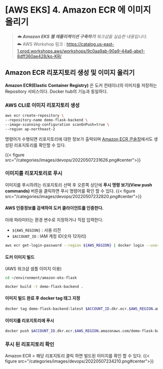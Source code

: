 # [AWS EKS] 4. Amazon ECR 에 이미지 올리기


> _☁️  **Amazon EKS 웹 애플리케이션 구축하기** 워크샵을 실습한 내용입니다._\
> ☁️  AWS Workshop 링크 : https://catalog.us-east-1.prod.workshops.aws/workshops/9c0aa9ab-90a9-44a6-abe1-8dff360ae428/ko-KR/ 

## Amazon ECR 리포지토리 생성 및 이미지 올리기

**Amazon ECR(Elastic Container Registry)** 은 도커 컨테이너의 이미지를 저장하는 Repository 서비스이다. Docker hub의 기능과 동일하다.

### AWS CLI로 이미지 리포지토리 생성

```bash
aws ecr create-repository \
--repository-name demo-flask-backend \
--image-scanning-configuration scanOnPush=true \
--region ap-northeast-2
```
명령어가 수행되면 리포지토리에 대한 정보가 출력되며 [Amazon ECR  콘솔창](https://console.aws.amazon.com/ecr/home)에서도 생성된 리포지토리를 확인할 수 있다.

{{< figure src="/categories/images/devops/20220507231626.png#center">}}

### 이미지를 리포지토리로 푸시
이미지를 푸시하려는 리포지토리 선택 후 오른쪽 상단에 **푸시 명령 보기(View push commands)** 버튼을 클릭하면 푸시 명령어를 확인 할 수 있다.
{{< figure src="/categories/images/devops/20220507232820.png#center">}}

#### AWS 인증정보를 검색하여 도커 클라이언트를 인증한다.
아래 파라미터는 환경 변수로 지정하거나 직접 입력한다.

- `${AWS_REGION}` : 사용 리전 
- `$ACCOUNT_ID` : IAM 계정 ID(숫자 12자리)

```bash
aws ecr get-login-password --region ${AWS_REGION} | docker login --username AWS --password-stdin $ACCOUNT_ID.dkr.ecr.$AWS_REGION.amazonaws.com
```

#### 도커 이미지 빌드
(AWS 워크샵 샘플 이미지 이용)
```bash
cd ~/environment/amazon-eks-flask

docker build -t demo-flask-backend .
```

#### 이미지 빌드 완료 후 **docker tag** 태그 지정
```bash
docker tag demo-flask-backend:latest $ACCOUNT_ID.dkr.ecr.$AWS_REGION.amazonaws.com/demo-flask-backend:latest
```

#### 이미지를 리포지토리에 푸시
```bash
docker push $ACCOUNT_ID.dkr.ecr.$AWS_REGION.amazonaws.com/demo-flask-backend:latest
```

### 푸시 된 리포지토리 확인
Amazon ECR > 해당 리포지토리 클릭 하면 빌드된 이미지를 확인 할 수 있다.
{{< figure src="/categories/images/devops/20220507234210.png#center">}}



